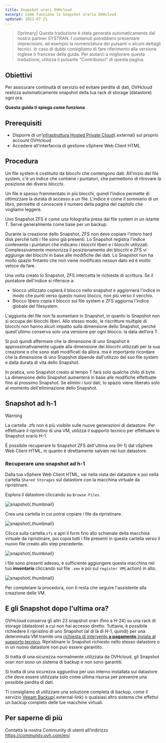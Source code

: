 ```yaml
---
title: Snapshot orari OVHcloud
excerpt: Come funziona lo Snapshot orario OVHcloud
updated: 2022-07-21
---
```


> [!primary]
> Questa traduzione è stata generata automaticamente dal nostro partner SYSTRAN. I contenuti potrebbero presentare imprecisioni, ad esempio la nomenclatura dei pulsanti o alcuni dettagli tecnici. In caso di dubbi consigliamo di fare riferimento alla versione inglese o francese della guida. Per aiutarci a migliorare questa traduzione, utilizza il pulsante "Contribuisci" di questa pagina.
>

## Obiettivi

Per assicurare continuità di servizio ed evitare perdite di dati, OVHcloud realizza automaticamente snapshot della tua rack di storage (datastore) ogni ora.

**Questa guida ti spiega come funziona**

## Prerequisiti

* Disporre di un’[infrastruttura Hosted Private Cloud](https://www.ovhcloud.com/it/enterprise/products/hosted-private-cloud/){.external} sul proprio account OVHcloud
* Accedere all'interfaccia di gestione vSphere Web Client HTML

## Procedura

Un file system è costituito da blocchi che contengono dati. All'inizio del file system, c'è un indice che contiene i puntatori, che permettono di ritrovare la posizione dei diversi blocchi.

Un file è spesso frammentato in più blocchi, quindi l'indice permette di ottimizzare la durata di accesso a un file. L'indice è come il sommario di un libro, permette di conoscere il numero della pagina del capitolo che vogliamo leggere.
 
Uno Snapshot ZFS è come una fotografia presa dal file system in un istante T. Serve generalmente come base per un backup.
 
Durante la creazione dello Snapshot, ZFS non deve copiare l'intero hard disk perché tutti i file sono già presenti. Lo Snapshot registra l'indice contenente i puntatori che indicano i blocchi liberi e i blocchi utilizzati. Complessivamente memorizza il posizionamento dei blocchi e ZFS vi aggiunge dei blocchi in base alle modifiche dei dati. Lo Snapshot non ha molto spazio fintanto che non viene modificato nessun dato ed è molto veloce da fare.
 
Una volta creato lo Snapshot, ZFS intercetta le richieste di scrittura. Se il puntatore dell'indice si riferisce a:
 
- blocco utilizzato copierà il blocco nello snapshot e aggiornerà l'indice in modo che punti verso questo nuovo blocco, non più verso il vecchio.
- Blocco libero copia il blocco sul file system e ZFS aggiorna l'indice globale del filesystem.
 
L'aggiunta del file non fa aumentare lo Snapshot, in quanto lo Snapshot non si occupa dei blocchi liberi. Allo stesso modo, le riscritture multiple di blocchi non hanno alcun impatto sulla dimensione dello Snapshot, perché quest'ultimo conserva solo una versione per ogni blocco: la data dell’ora T.
 
Si può quindi affermare che la dimensione di uno Snapshot è approssimativamente uguale alla dimensione dei blocchi utilizzati per la sua creazione e che sono stati modificati da allora. ma è importante ricordare che la dimensione di uno Snapshot dipende dall'utilizzo del suo file system e dalla durata di vita dello Snapshot.
 
In pratica, uno Snapshot creato al tempo T farà solo qualche chilo di byte. La dimensione dello Snapshot aumenterà in base alle modifiche effettuate fino al prossimo Snapshot. Se elimini i tuoi dati, lo spazio viene liberato solo al momento dell'eliminazione dello Snapshot.

## Snapshot ad h-1

> [!warning]
>
>La cartella .zfs non è più visibile sulle nuove generazioni di datastore. Per effettuare il ripristino di una VM, utilizza il supporto tecnico per effettuare lo Snapshot orario H-1.
>

È possibile recuperare lo Snapshot ZFS dell'ultima ora (H-1) dal vSphere Web Client HTML, in quanto è direttamente salvato nei tuoi datastore. 

### Recuperare uno snapshot ad h-1

Dalla tua vSphere Web Client HTML, vai nella vista dei datastore e poi nella cartella `Shared Storages` sul datastore con la macchina virtuale da ripristinare.

Esplora il datastore cliccando su `Browse Files`.

![snapshot](images/snapshot01.png){.thumbnail}

Crea una cartella in cui potrai copiare i file da ripristinare.

![snapshot](images/snapshot02.png){.thumbnail}

Clicca sulla cartella.`zfs` e apri il form fino allo schienale della macchina virtuale da ripristinare, poi copia tutti i file presenti in questa cartella verso il nuovo file creato allo step precedente.

![snapshot](images/snapshot03.png){.thumbnail}

I file sono presenti adesso, è sufficiente aggiungere questa macchina nel tuo **inventario** cliccando sul file `.vmx` e poi sul `register VM`{.action} in alto.

![snapshot](images/snapshot04.png){.thumbnail}

Per completare la procedura, non ti resta che seguire l'assistente alla creazione delle VM.

## E gli Snapshot dopo l'ultima ora?

OVHcloud conserva gli altri 23 snapshot orari (fino a H-24) su una rack di storage (datastore) a cui non hai accesso diretto. Tuttavia, è possibile richiedere il ripristino di uno Snapshot (al di là di H-1, quindi) per una determinata VM tramite una [richiesta di intervento **a pagamento** inviata al supporto tecnico](https://help.ovhcloud.com/csm?id=csm_get_help). Ripristinare lo Snapshot richiesto nello stesso datastore o in un nuovo datastore non può essere garantito.

Si tratta di una sicurezza normalmente utilizzata da OVHcloud, gli Snapshot orari non sono un sistema di backup e non sono garantiti.

Si tratta di una sicurezza aggiuntiva per uso interno installata sui datastore che deve essere utilizzata solo come ultima risorsa per prevenire una possibile perdita di dati.

Ti consigliamo di utilizzare una soluzione completa di backup, come il servizio [Veeam Backup](/pages/hosted_private_cloud/hosted_private_cloud_powered_by_vmware/veeam_backup_as_a_service){.external-link} o qualsiasi altro sistema che effettui un backup completo delle tue macchine virtuali.

## Per saperne di più

Contatta la nostra Community di utenti all’indirizzo <https://community.ovh.com/en/>.
